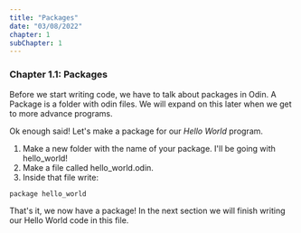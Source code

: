 ```yaml
---
title: "Packages"
date: "03/08/2022"
chapter: 1
subChapter: 1
---
```


### Chapter 1.1: Packages
Before we start writing code, we have to talk about packages in Odin. A Package is a folder with odin files.
We will expand on this later when we get to more advance programs.

Ok enough said! Let's make a package for our *Hello World* program.
1. Make a new folder with the name of your package. I'll be going with hello_world!
2. Make a file called hello_world.odin.
3. Inside that file write:
```cpp
package hello_world
```

That's it, we now have a package! In the next section we will finish writing our Hello World code in this file.